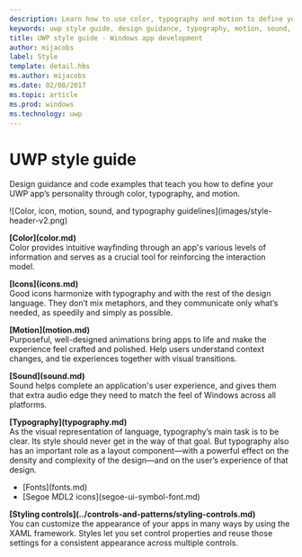 ```yaml
---
description: Learn how to use color, typography and motion to define your UWP app’s personality with Windows Dev Center UWP style guide.
keywords: uwp style guide, design guidance, typography, motion, sound, motion, app development
title: UWP style guide - Windows app development
author: mijacobs
label: Style
template: detail.hbs
ms.author: mijacobs
ms.date: 02/08/2017
ms.topic: article
ms.prod: windows
ms.technology: uwp
---
```

# UWP style guide

<link rel="stylesheet" href="https://az835927.vo.msecnd.net/sites/uwp/Resources/css/custom.css"> 

<div class="side-by-side">
<div class="side-by-side-content">
  <div class="side-by-side-content-left">
  <p>Design guidance and code examples that teach you how to define your UWP app’s personality through color, typography, and motion.</p>
  </div>
  <div class="side-by-side-content-right">
    ![Color, icon, motion, sound, and typography guidelines](images/style-header-v2.png)
  </div>
</div>
</div>


<div class="side-by-side">
<div class="side-by-side-content">
  <div class="side-by-side-content-left">
   <p><b>[Color](color.md)</b><br/>
   Color provides intuitive wayfinding through an app's various levels of information and serves as a crucial tool for reinforcing the interaction model.</p>
  </div>
  <div class="side-by-side-content-right">
   <p><b>[Icons](icons.md)</b><br/>
   Good icons harmonize with typography and with the rest of the design language. They don’t mix metaphors, and they communicate only what’s needed, as speedily and simply as possible.</p>
  </div>
</div>
</div>

<div class="side-by-side">
<div class="side-by-side-content">
  <div class="side-by-side-content-left">
   <p><b>[Motion](motion.md)</b><br/>
   Purposeful, well-designed animations bring apps to life and make the experience feel crafted and polished. Help users understand context changes, and tie experiences together with visual transitions.</p>
  </div>
  <div class="side-by-side-content-right">
   <p><b>[Sound](sound.md)</b><br/>
   Sound helps complete an application's user experience, and gives them that extra audio edge they need to match the feel of Windows across all platforms.</p>
  </div>
</div>
</div>

<div class="side-by-side">
<div class="side-by-side-content">
  <div class="side-by-side-content-left">
   <p><b>[Typography](typography.md)</b><br/>
   As the visual representation of language, typography’s main task is to be clear. Its style should never get in the way of that goal. But typography also has an important role as a layout component—with a powerful effect on the density and complexity of the design—and on the user’s experience of that design.</p>
   <div class="uwpd-no-bullet-list">
   <ul>
    <li>[Fonts](fonts.md)</li>
    <li>[Segoe MDL2 icons](segoe-ui-symbol-font.md)</li>
   </ul>
   </div>
  </div>
  
  
  <div class="side-by-side-content-right">
   <p><b>[Styling controls](../controls-and-patterns/styling-controls.md)</b><br/>
   You can customize the appearance of your apps in many ways by using the XAML framework. Styles let you set control properties and reuse those settings for a consistent appearance across multiple controls.</p>
  </div>
</div>
</div>

